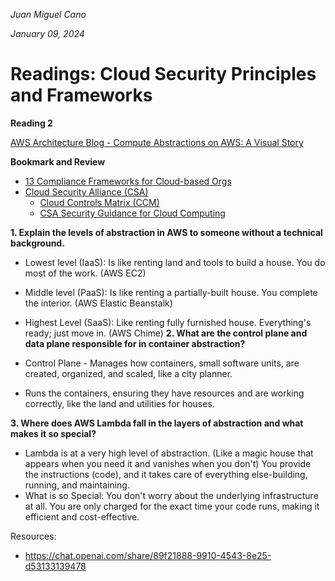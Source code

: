 *Juan Miguel Cano*

*January 09, 2024*

# Readings: Cloud Security Principles and Frameworks

**Reading 2**

[AWS Architecture Blog - Compute Abstractions on AWS: A Visual Story](https://aws.amazon.com/blogs/architecture/compute-abstractions-on-aws-a-visual-story/)

**Bookmark and Review**
- [13 Compliance Frameworks for Cloud-based Orgs](https://www.horangi.com/blog/13-compliance-frameworks-for-cloud-based-organizations)
- [Cloud Security Alliance (CSA)](https://cloudsecurityalliance.org/)
    - [Cloud Controls Matrix (CCM)](https://cloudsecurityalliance.org/research/cloud-controls-matrix/)
    - [CSA Security Guidance for Cloud Computing](https://cloudsecurityalliance.org/research/guidance/)
    
**1. Explain the levels of abstraction in AWS to someone without a technical background.**
- Lowest level (IaaS): Is like renting land and tools to build a house. You do most of the work. (AWS EC2)
- Middle level (PaaS): Is like renting a partially-built house. You complete the interior. (AWS Elastic Beanstalk)
- Highest Level (SaaS): Like renting fully furnished house. Everything's ready; just move in. (AWS Chime)
**2. What are the control plane and data plane responsible for in container abstraction?**

- Control Plane - Manages how containers, small software units, are created, organized, and scaled, like a city planner.
- Runs the containers, ensuring they have resources and are working correctly, like the land and utilities for houses.

**3. Where does AWS Lambda fall in the layers of abstraction and what makes it so special?**

- Lambda is at a very high level of abstraction. (Like a magic house that appears when you need it and vanishes when you don't) You provide the instructions (code), and it takes care of everything else-building, running, and maintaining.
- What is so Special: You don't worry about the underlying infrastructure at all. You are only charged for the exact time your code runs, making it efficient and cost-effective.

Resources: 
- https://chat.openai.com/share/89f21888-9910-4543-8e25-d53133139478
